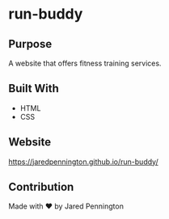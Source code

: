 # run-buddy

## Purpose
A website that offers fitness training services.

## Built With
* HTML
* CSS

## Website
https://jaredpennington.github.io/run-buddy/

## Contribution 
Made with ❤️ by Jared Pennington

